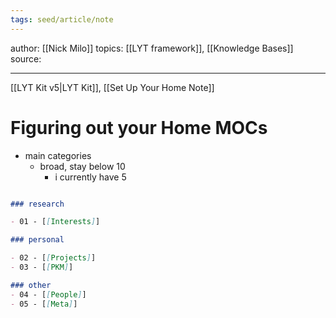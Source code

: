 ```yaml
---
tags: seed/article/note
---
```


author: [[Nick Milo]]
topics: [[LYT framework]], [[Knowledge Bases]]
source: 

---
[[LYT Kit v5|LYT Kit]], [[Set Up Your Home Note]]
# Figuring out your Home MOCs

- main categories
	- broad, stay below 10
		- i currently have 5

``` md

### research

- 01 - [[Interests]]

### personal

- 02 - [[Projects]]
- 03 - [[PKM]]

### other
- 04 - [[People]]
- 05 - [[Meta]]

```